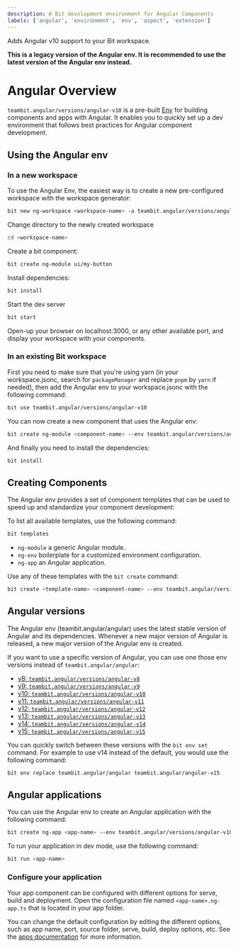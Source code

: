 ```yaml
---
description: A Bit development environment for Angular Components
labels: ['angular', 'environment', 'env', 'aspect', 'extension']
---
```


Adds Angular v10 support to your Bit workspace.

**This is a legacy version of the Angular env. It is recommended to use the latest version of the Angular env instead.**

# Angular Overview
`teambit.angular/versions/angular-v10` is a pre-built [Env](https://bit.dev/docs/envs/envs-overview) for building components and apps with Angular.
It enables you to quickly set up a dev environment that follows best practices for Angular component development.

## Using the Angular env
### In a new workspace
To use the Angular Env, the easiest way is to create a new pre-configured workspace with the workspace generator:
```bash
bit new ng-workspace <workspace-name> -a teambit.angular/versions/angular-v10
```

Change directory to the newly created workspace
```bash
cd <workspace-name>
```

Create a bit component:
```bash
bit create ng-module ui/my-button
```

Install dependencies:
```bash
bit install
```

Start the dev server
```bash
bit start
```

Open-up your browser on localhost:3000, or any other available port, and display your workspace with your components.

### In an existing Bit workspace
First you need to make sure that you're using yarn (in your workspace.jsonc, search for `packageManager` and replace `pnpm` by `yarn` if needed),
then add the Angular env to your workspace.jsonc with the following command:

```bash
bit use teambit.angular/versions/angular-v10
```

You can now create a new component that uses the Angular env:
```bash
bit create ng-module <component-name> --env teambit.angular/versions/angular-v10
```

And finally you need to install the dependencies:
```bash
bit install
```

## Creating Components
The Angular env provides a set of component templates that can be used to speed up and standardize your component development:

To list all available templates, use the following command:
```bash
bit templates
```

- `ng-module` a generic Angular module.
- `ng-env` boilerplate for a customized environment configuration.
- `ng-app` an Angular application.

Use any of these templates with the `bit create` command:
```bash
bit create <template-name> <component-name> --env teambit.angular/versions/angular-v10
```

## Angular versions
The Angular env (teambit.angular/angular) uses the latest stable version of Angular and its dependencies.
Whenever a new major version of Angular is released, a new major version of the Angular env is created.

If you want to use a specific version of Angular, you can use one those env versions instead of `teambit.angular/angular`:
- [v8: `teambit.angular/versions/angular-v8`](https://bit.cloud/teambit/angular/versions/angular-v8)
- [v9: `teambit.angular/versions/angular-v9`](https://bit.cloud/teambit/angular/versions/angular-v9)
- [v10: `teambit.angular/versions/angular-v10`](https://bit.cloud/teambit/angular/versions/angular-v10)
- [v11: `teambit.angular/versions/angular-v11`](https://bit.cloud/teambit/angular/versions/angular-v11)
- [v12: `teambit.angular/versions/angular-v12`](https://bit.cloud/teambit/angular/versions/angular-v12)
- [v13: `teambit.angular/versions/angular-v13`](https://bit.cloud/teambit/angular/versions/angular-v13)
- [v14: `teambit.angular/versions/angular-v14`](https://bit.cloud/teambit/angular/versions/angular-v14)
- [v15: `teambit.angular/versions/angular-v15`](https://bit.cloud/teambit/angular/versions/angular-v15)

You can quickly switch between these versions with the `bit env set` command. For example to use v14 instead of the default, you would use the following command:
```bash
bit env replace teambit.angular/angular teambit.angular/angular-v15
```

## Angular applications
You can use the Angular env to create an Angular application with the following command:
```bash
bit create ng-app <app-name> --env teambit.angular/versions/angular-v10
```

To run your application in dev mode, use the following command:
```bash
bit run <app-name>
```

### Configure your application
Your app component can be configured with different options for serve, build and deployment.
Open the configuration file named `<app-name>.ng-app.ts` that is located in your app folder.

You can change the default configuration by editing the different options, such as app name, port, source folder, serve, build, deploy options, etc.
See the [apps documentation](https://bit.dev/docs/apps/apps-overview) for more information.
